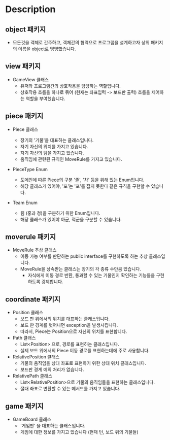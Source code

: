 # Description

## object 패키지
- 모든것을 객체로 간주하고, 객체간의 협력으로 프로그램을 설계하고자 상위 패키지의 이름을 object로 명명했습니다.

## view 패키지
- GameView 클래스
  - 유저와 프로그램간의 상호작용을 담당하는 역할입니다.
  - 상호작용 흐름을 하나로 묶어 (현재는 좌표입력 -> 보드판 출력) 흐름을 제어하는 역할을 부여했습니다.

## piece 패키지
- Piece 클래스
  - 장기의 '기물'을 대표하는 클래스입니다.
  - 자기 자신의 위치를 가지고 있습니다.
  - 자기 자신의 팀을 가지고 있습니다.
  - 움직임에 관련된 규칙인 MoveRule를 가지고 있습니다.
  
- PieceType Enum
  - 도메인에 따른 Piece의 구분 '졸', '차' 등을 위해 있는 Enum입니다.
  - 해당 클래스가 있어야, '포'는 '포'를 잡지 못한다 같은 규칙을 구현할 수 있습니다.

- Team Enum
  - 팀 (홍과 청)을 구분하기 위한 Enum입니다.
  - 해당 클래스가 있어야 아군, 적군을 구분할 수 있습니다.

## moverule 패키지
- MoveRule 추상 클래스
  - 이동 가능 여부를 판단하는 public interface를 구현하도록 하는 추상 클래스입니다.
  - MoveRule을 상속받는 클래스는 장기의 각 종류 수만큼 있습니다.
    - 자식에게 이동 경로 반환, 통과할 수 있는 기물인지 확인하는 기능들을 구현하도록 강제합니다.
  
## coordinate 패키지
- Position 클래스
  - 보드 판 위에서의 위치를 대표하는 클래스입니다.
  - 보드 판 경계를 벗어나면 exception을 발생시킵니다.
  - 따라서, Piece는 Position으로 자신의 위치를 표현합니다.
- Path 클래스
  - List\<Position\> 으로, 경로를 표현하는 클래스입니다.
  - 실제 보드 위에서의 Piece 이동 경로를 표현하는데에 주로 사용합니다.
- RelativePosition 클래스
  - 기물의 움직임을 상대 좌표로 표현하기 위한 상대 위치 클래스입니다.
  - 보드판 경계 예외 처리가 없습니다.
- RelativePath 클래스
  - List\<RelativePosition\>으로 기물의 움직임들을 표현하는 클래스입니다.
  - 절대 좌표로 변환할 수 있는 메서드를 가지고 있습니다.

## game 패키지
- GameBoard 클래스
  - '게임판' 을 대표하는 클래스입니다.
  - 게임에 대한 정보를 가지고 있습니다 (현재 턴, 보드 위의 기물들)
